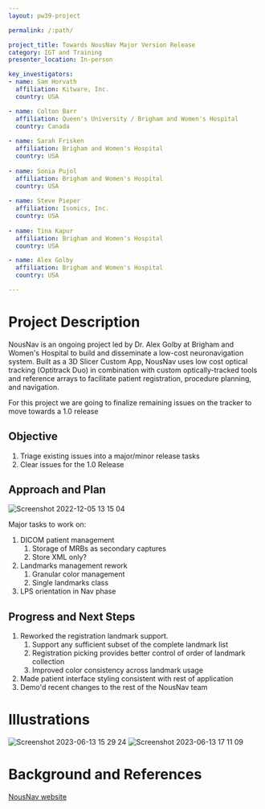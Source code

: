```yaml
---
layout: pw39-project

permalink: /:path/

project_title: Towards NousNav Major Version Release
category: IGT and Training
presenter_location: In-person

key_investigators:
- name: Sam Horvath
  affiliation: Kitware, Inc.
  country: USA

- name: Colton Barr
  affiliation: Queen's University / Brigham and Women's Hospital
  country: Canada
  
- name: Sarah Frisken
  affiliation: Brigham and Women's Hospital
  country: USA
  
- name: Sonia Pujol
  affiliation: Brigham and Women's Hospital
  country: USA
  
- name: Steve Pieper
  affiliation: Isomics, Inc.
  country: USA
  
- name: Tina Kapur
  affiliation: Brigham and Women's Hospital
  country: USA

- name: Alex Golby
  affiliation: Brigham and Women's Hospital
  country: USA

---
```


# Project Description

<!-- Add a short paragraph describing the project. -->
NousNav is an ongoing project led by Dr. Alex Golby at Brigham and Women's Hospital to build and disseminate a low-cost neuronavigation system. Built as a 3D Slicer Custom App, NousNav uses low cost optical tracking (Optitrack Duo) in combination with custom optically-tracked tools and reference arrays to facilitate patient registration, procedure planning, and navigation.

For this project we are going to finalize remaining issues on the tracker to move towards a 1.0 release

## Objective

<!-- Describe here WHAT you would like to achieve (what you will have as end result). -->

1. Triage existing issues into a major/minor release tasks
1. Clear issues for the 1.0 Release

## Approach and Plan

<!-- Describe here HOW you would like to achieve the objectives stated above. -->
![Screenshot 2022-12-05 13 15 04](https://github.com/NA-MIC/ProjectWeek/assets/25040869/8f9fa3be-d527-4fc0-aedc-345852b385eb)

Major tasks to work on:

1. DICOM patient management
    1. Storage of MRBs as secondary captures
    1. Store XML only?
1. Landmarks management rework
    1. Granular color management
    1. Single landmarks class
1. LPS orientation in Nav phase

## Progress and Next Steps

<!-- Update this section as you make progress, describing of what you have ACTUALLY DONE.
     If there are specific steps that you could not complete then you can describe them here, too. -->

1. Reworked the registration landmark support.
    1. Support any sufficient subset of the complete landmark list
    2. Registration picking provides better control of order of landmark collection
    3. Improved color consistency across landmark usage
2. Made patient interface styling consistent with rest of application
3. Demo'd recent changes to the rest of the NousNav team


# Illustrations

<!-- Add pictures and links to videos that demonstrate what has been accomplished.
![Description of picture](Example2.jpg)
![Some more images](Example2.jpg)
-->
![Screenshot 2023-06-13 15 29 24](https://github.com/NA-MIC/ProjectWeek/assets/25040869/cea0c2c0-0f83-4af3-afc6-a2b858ba886a)
![Screenshot 2023-06-13 17 11 09](https://github.com/NA-MIC/ProjectWeek/assets/25040869/7da490fe-f790-49b7-b2b9-1b475f3ec0ea)


# Background and References

<!-- If you developed any software, include link to the source code repository.
     If possible, also add links to sample data, and to any relevant publications. -->
[NousNav website](https://www.nousnav.org/)
